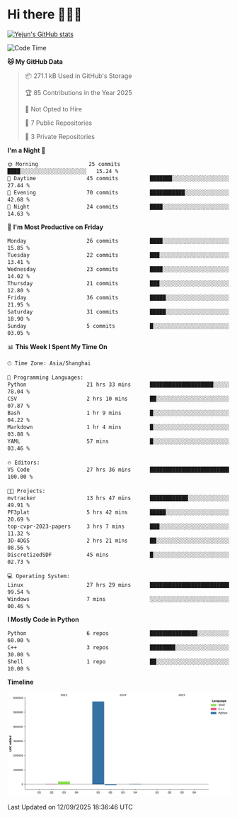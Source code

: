 # Hi there 👋👋👋


<!-- <img height="195px" src="https://github-readme-stats.vercel.app/api?username=yejun688&count_private=true&show_icons=true&hide_rank=true&title_color=0969da&bg_color=ffffff00&text_color=57606a&disable_animations=true"><img height="195px" src="https://github-readme-stats.vercel.app/api/top-langs?username=yejun688&layout=compact&title_color=0969da&bg_color=ffffff00&text_color=57606a"> -->

[![Yejun's GitHub stats](https://github-readme-stats.vercel.app/api?username=yejun688)](https://github.com/yejun688/github-readme-stats)

<!---
yejun688/yejun688 is a ✨ special ✨ repository because its `README.md` (this file) appears on your GitHub profile.
You can click the Preview link to take a look at your changes.
--->

<!--START_SECTION:waka-->
![Code Time](http://img.shields.io/badge/Code%20Time-1%2C631%20hrs%2032%20mins-blue)

**🐱 My GitHub Data** 

> 📦 271.1 kB Used in GitHub's Storage 
 > 
> 🏆 85 Contributions in the Year 2025
 > 
> 🚫 Not Opted to Hire
 > 
> 📜 7 Public Repositories 
 > 
> 🔑 3 Private Repositories 
 > 
**I'm a Night 🦉** 

```text
🌞 Morning                25 commits          ████░░░░░░░░░░░░░░░░░░░░░   15.24 % 
🌆 Daytime                45 commits          ███████░░░░░░░░░░░░░░░░░░   27.44 % 
🌃 Evening                70 commits          ███████████░░░░░░░░░░░░░░   42.68 % 
🌙 Night                  24 commits          ████░░░░░░░░░░░░░░░░░░░░░   14.63 % 
```
📅 **I'm Most Productive on Friday** 

```text
Monday                   26 commits          ████░░░░░░░░░░░░░░░░░░░░░   15.85 % 
Tuesday                  22 commits          ███░░░░░░░░░░░░░░░░░░░░░░   13.41 % 
Wednesday                23 commits          ████░░░░░░░░░░░░░░░░░░░░░   14.02 % 
Thursday                 21 commits          ███░░░░░░░░░░░░░░░░░░░░░░   12.80 % 
Friday                   36 commits          █████░░░░░░░░░░░░░░░░░░░░   21.95 % 
Saturday                 31 commits          █████░░░░░░░░░░░░░░░░░░░░   18.90 % 
Sunday                   5 commits           █░░░░░░░░░░░░░░░░░░░░░░░░   03.05 % 
```


📊 **This Week I Spent My Time On** 

```text
🕑︎ Time Zone: Asia/Shanghai

💬 Programming Languages: 
Python                   21 hrs 33 mins      ████████████████████░░░░░   78.04 % 
CSV                      2 hrs 10 mins       ██░░░░░░░░░░░░░░░░░░░░░░░   07.87 % 
Bash                     1 hr 9 mins         █░░░░░░░░░░░░░░░░░░░░░░░░   04.22 % 
Markdown                 1 hr 4 mins         █░░░░░░░░░░░░░░░░░░░░░░░░   03.88 % 
YAML                     57 mins             █░░░░░░░░░░░░░░░░░░░░░░░░   03.46 % 

🔥 Editors: 
VS Code                  27 hrs 36 mins      █████████████████████████   100.00 % 

🐱‍💻 Projects: 
mvtracker                13 hrs 47 mins      ████████████░░░░░░░░░░░░░   49.91 % 
PF3plat                  5 hrs 42 mins       █████░░░░░░░░░░░░░░░░░░░░   20.69 % 
top-cvpr-2023-papers     3 hrs 7 mins        ███░░░░░░░░░░░░░░░░░░░░░░   11.32 % 
3D-4DGS                  2 hrs 21 mins       ██░░░░░░░░░░░░░░░░░░░░░░░   08.56 % 
DiscretizedSDF           45 mins             █░░░░░░░░░░░░░░░░░░░░░░░░   02.73 % 

💻 Operating System: 
Linux                    27 hrs 29 mins      █████████████████████████   99.54 % 
Windows                  7 mins              ░░░░░░░░░░░░░░░░░░░░░░░░░   00.46 % 
```

**I Mostly Code in Python** 

```text
Python                   6 repos             ███████████████░░░░░░░░░░   60.00 % 
C++                      3 repos             ████████░░░░░░░░░░░░░░░░░   30.00 % 
Shell                    1 repo              ██░░░░░░░░░░░░░░░░░░░░░░░   10.00 % 
```



**Timeline**

![Lines of Code chart](https://raw.githubusercontent.com/yejun688/yejun688/main/assets/bar_graph.png)


 Last Updated on 12/09/2025 18:36:46 UTC
<!--END_SECTION:waka-->
